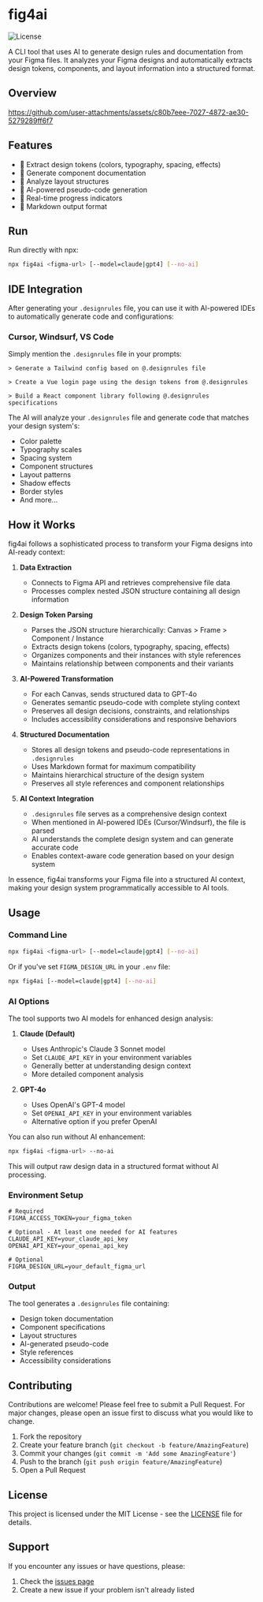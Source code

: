 # fig4ai

![License](https://img.shields.io/badge/license-MIT-blue.svg)

A CLI tool that uses AI to generate design rules and documentation from your Figma files. It analyzes your Figma designs and automatically extracts design tokens, components, and layout information into a structured format.

## Overview



https://github.com/user-attachments/assets/c80b7eee-7027-4872-ae30-5279289ff6f7



## Features

- 🎨 Extract design tokens (colors, typography, spacing, effects)
- 🧩 Generate component documentation
- 📐 Analyze layout structures
- 🤖 AI-powered pseudo-code generation
- 🔄 Real-time progress indicators
- 📝 Markdown output format

## Run
Run directly with npx:

```bash
npx fig4ai <figma-url> [--model=claude|gpt4] [--no-ai]
```

## IDE Integration

After generating your `.designrules` file, you can use it with AI-powered IDEs to automatically generate code and configurations:

### Cursor, Windsurf, VS Code

Simply mention the `.designrules` file in your prompts:

```
> Generate a Tailwind config based on @.designrules file
```
```
> Create a Vue login page using the design tokens from @.designrules
```
```
> Build a React component library following @.designrules specifications
```


The AI will analyze your `.designrules` file and generate code that matches your design system's:
- Color palette
- Typography scales
- Spacing system
- Component structures
- Layout patterns
- Shadow effects
- Border styles
- And more...

## How it Works

fig4ai follows a sophisticated process to transform your Figma designs into AI-ready context:

1. **Data Extraction**
   - Connects to Figma API and retrieves comprehensive file data
   - Processes complex nested JSON structure containing all design information

2. **Design Token Parsing**
   - Parses the JSON structure hierarchically: Canvas > Frame > Component / Instance
   - Extracts design tokens (colors, typography, spacing, effects)
   - Organizes components and their instances with style references
   - Maintains relationship between components and their variants

3. **AI-Powered Transformation**
   - For each Canvas, sends structured data to GPT-4o
   - Generates semantic pseudo-code with complete styling context
   - Preserves all design decisions, constraints, and relationships
   - Includes accessibility considerations and responsive behaviors

4. **Structured Documentation**
   - Stores all design tokens and pseudo-code representations in `.designrules`
   - Uses Markdown format for maximum compatibility
   - Maintains hierarchical structure of the design system
   - Preserves all style references and component relationships

5. **AI Context Integration**
   - `.designrules` file serves as a comprehensive design context
   - When mentioned in AI-powered IDEs (Cursor/Windsurf), the file is parsed
   - AI understands the complete design system and can generate accurate code
   - Enables context-aware code generation based on your design system

In essence, fig4ai transforms your Figma file into a structured AI context, making your design system programmatically accessible to AI tools.

## Usage

### Command Line

```bash
npx fig4ai <figma-url> [--model=claude|gpt4] [--no-ai]
```

Or if you've set `FIGMA_DESIGN_URL` in your `.env` file:

```bash
npx fig4ai [--model=claude|gpt4] [--no-ai]
```

### AI Options

The tool supports two AI models for enhanced design analysis:

1. **Claude (Default)**
   - Uses Anthropic's Claude 3 Sonnet model
   - Set `CLAUDE_API_KEY` in your environment variables
   - Generally better at understanding design context
   - More detailed component analysis

2. **GPT-4o**
   - Uses OpenAI's GPT-4 model
   - Set `OPENAI_API_KEY` in your environment variables
   - Alternative option if you prefer OpenAI

You can also run without AI enhancement:
```bash
npx fig4ai <figma-url> --no-ai
```
This will output raw design data in a structured format without AI processing.

### Environment Setup

```env
# Required
FIGMA_ACCESS_TOKEN=your_figma_token

# Optional - At least one needed for AI features
CLAUDE_API_KEY=your_claude_api_key
OPENAI_API_KEY=your_openai_api_key

# Optional
FIGMA_DESIGN_URL=your_default_figma_url
```

### Output

The tool generates a `.designrules` file containing:

- Design token documentation
- Component specifications
- Layout structures
- AI-generated pseudo-code
- Style references
- Accessibility considerations

## Contributing

Contributions are welcome! Please feel free to submit a Pull Request. For major changes, please open an issue first to discuss what you would like to change.

1. Fork the repository
2. Create your feature branch (`git checkout -b feature/AmazingFeature`)
3. Commit your changes (`git commit -m 'Add some AmazingFeature'`)
4. Push to the branch (`git push origin feature/AmazingFeature`)
5. Open a Pull Request

## License

This project is licensed under the MIT License - see the [LICENSE](LICENSE) file for details.

## Support

If you encounter any issues or have questions, please:
1. Check the [issues page](https://github.com/f/fig4ai/issues)
2. Create a new issue if your problem isn't already listed
